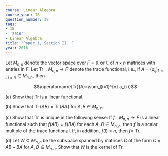 ```yaml
---
course: Linear Algebra
course_year: IB
question_number: 39
tags:
- IB
- '2016'
- Linear Algebra
title: 'Paper 1, Section II, F '
year: 2016
---
```




Let $M_{n, n}$ denote the vector space over $F=\mathbb{R}$ or $\mathbb{C}$ of $n \times n$ matrices with entries in $F$. Let $\operatorname{Tr}: M_{n, n} \rightarrow F$ denote the trace functional, i.e., if $A=\left(a_{i j}\right)_{1 \leqslant i, j \leqslant n} \in M_{n, n}$, then

$$\operatorname{Tr}(A)=\sum_{i=1}^{n} a_{i i}$$

(a) Show that Tr is a linear functional.

(b) Show that $\operatorname{Tr}(A B)=\operatorname{Tr}(B A)$ for $A, B \in M_{n, n}$.

(c) Show that $\operatorname{Tr}$ is unique in the following sense: If $f: M_{n, n} \rightarrow F$ is a linear functional such that $f(A B)=f(B A)$ for each $A, B \in M_{n, n}$, then $f$ is a scalar multiple of the trace functional. If, in addition, $f(I)=n$, then $f=$ Tr.

(d) Let $W \subseteq M_{n, n}$ be the subspace spanned by matrices $C$ of the form $C=A B-B A$ for $A, B \in M_{n, n}$. Show that $W$ is the kernel of Tr.